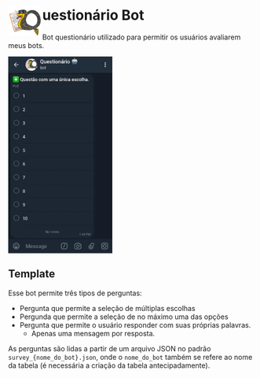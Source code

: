 # <img title="" src="logo.png" alt="" align="left" height="60">uestionário Bot

Bot questionário utilizado para permitir os usuários avaliarem meus bots.

<img src='output_hZtnxI.gif' align="center" height="400"/>

## Template

Esse bot permite três tipos de perguntas:

- Pergunta que permite a seleção de múltiplas escolhas
- Pergunda que permite a seleção de no máximo uma das opções
- Pergunta que permite o usuário responder com suas próprias palavras.
  - Apenas uma mensagem por resposta.

As perguntas são lidas a partir de um arquivo JSON no padrão `survey_{nome_do_bot}.json`, onde o `nome_do_bot` também se refere ao nome da tabela (é necessária a criação da tabela antecipadamente).
